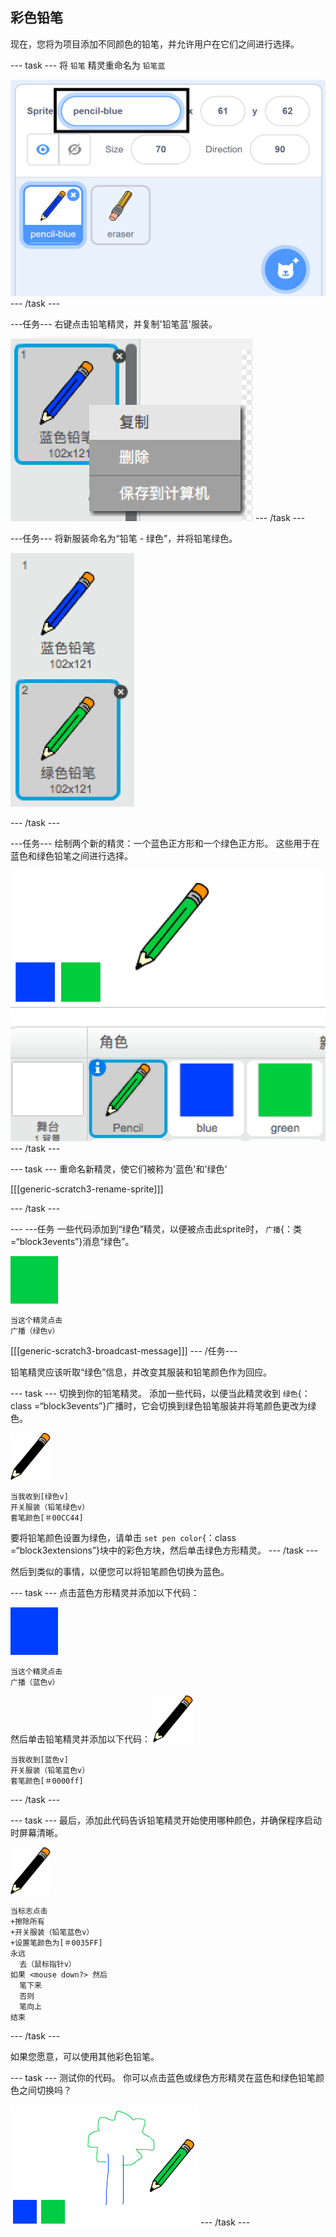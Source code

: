## 彩色铅笔

现在，您将为项目添加不同颜色的铅笔，并允许用户在它们之间进行选择。

\--- task \--- 将 `铅笔` 精灵重命名为 `铅笔蓝`

![重命名铅笔](images/rename-pencil.png) \--- /task \---

\---任务\--- 右键点击铅笔精灵，并复制'铅笔蓝'服装。

![截屏](images/paint-blue-duplicate.png) \--- /task \---

\---任务\--- 将新服装命名为“铅笔 - 绿色”，并将铅笔绿色。

![截屏](images/paint-pencil-green.png)

\--- /task \---

\---任务\--- 绘制两个新的精灵：一个蓝色正方形和一个绿色正方形。 这些用于在蓝色和绿色铅笔之间进行选择。

![截屏](images/paint-selectors.png) \--- /task \---

\--- task \--- 重命名新精灵，使它们被称为'蓝色'和'绿色'

[[[generic-scratch3-rename-sprite]]]

\--- /task \---

\--- \---任务 一些代码添加到“绿色”精灵，以便被点击此sprite时， `广播`{：类=“block3events”}消息“绿色”。

![绿色广场](images/green_square.png)

```blocks3
当这个精灵点击
广播（绿色v）
```

[[[generic-scratch3-broadcast-message]]] \--- /任务\---

铅笔精灵应该听取“绿色”信息，并改变其服装和铅笔颜色作为回应。

\--- task \--- 切换到你的铅笔精灵。 添加一些代码，以便当此精灵收到 `绿色`{：class =“block3events”}广播时，它会切换到绿色铅笔服装并将笔颜色更改为绿色。

![铅笔](images/pencil.png)

```blocks3
当我收到[绿色v]
开关服装（铅笔绿色v）
套笔颜色[＃00CC44]
```

要将铅笔颜色设置为绿色，请单击 `set pen color`{：class =“block3extensions”}块中的彩色方块，然后单击绿色方形精灵。 \--- /task \---

然后到类似的事情，以便您可以将铅笔颜色切换为蓝色。

\--- task \--- 点击蓝色方形精灵并添加以下代码：

![blue_square](images/blue_square.png)

```blocks3
当这个精灵点击
广播（蓝色v）
```

然后单击铅笔精灵并添加以下代码： ![铅笔](images/pencil.png)

```blocks3
当我收到[蓝色v]
开关服装（铅笔蓝色v）
套笔颜色[＃0000ff]
```

\--- /task \---

\--- task \--- 最后，添加此代码告诉铅笔精灵开始使用哪种颜色，并确保程序启动时屏幕清晰。

![铅笔](images/pencil.png)

```blocks3
当标志点击
+擦除所有
+开关服装（铅笔蓝色v）
+设置笔颜色为[＃0035FF]
永远
  去（鼠标指针v）
如果 <mouse down?> 然后
  笔下来
  否则
  笔向上
结束
```

\--- /task \---

如果您愿意，可以使用其他彩色铅笔。

\--- task \--- 测试你的代码。 你可以点击蓝色或绿色方形精灵在蓝色和绿色铅笔颜色之间切换吗？

![截屏](images/paint-pens-test.png) \--- /task \---